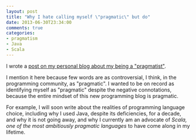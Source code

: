 ```yaml
---
layout: post
title: "Why I hate calling myself \"pragmatic\" but do"
date: 2013-06-30T23:34:00
comments: true
categories:
- pragmatism
- Java
- Scala
---
```

I wrote a [post on my personal blog about my being a "pragmatist"](http://franklinchen.com/blog/2013/06/30/why-i-hate-calling-myself-pragmatic-but-do/).

I mention it here because few words are as controversial, I think, in the programming community, as "pragmatic". I wanted to be on record as identifying myself as "pragmatic" despite the negative connotations, because the entire mindset of this new programming blog is pragmatic.

For example, I will soon write about the realities of programming language choice, including why I used Java, despite its deficiencies, for a decade, and why it is not going away, and why I currently am an advocate of *Scala, one of the most ambitiously pragmatic languages* to have come along in my lifetime.
